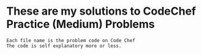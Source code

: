 # These are my solutions to CodeChef Practice (Medium) Problems

	Each file name is the problem code on Code Chef
	The code is self explanatory more or less.